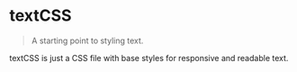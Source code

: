 # textCSS

> A starting point to styling text.

textCSS is just a CSS file with base styles for responsive and readable text.
